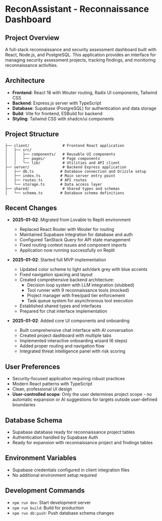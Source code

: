 # ReconAssistant - Reconnaissance Dashboard

## Project Overview
A full-stack reconnaissance and security assessment dashboard built with React, Node.js, and PostgreSQL. This application provides an interface for managing security assessment projects, tracking findings, and monitoring reconnaissance activities.

## Architecture
- **Frontend**: React 18 with Wouter routing, Radix UI components, Tailwind CSS
- **Backend**: Express.js server with TypeScript
- **Database**: Supabase (PostgreSQL) for authentication and data storage
- **Build**: Vite for frontend, ESBuild for backend
- **Styling**: Tailwind CSS with shadcn/ui components

## Project Structure
```
├── client/               # Frontend React application
│   ├── src/
│   │   ├── components/   # Reusable UI components
│   │   ├── pages/        # Page components
│   │   └── lib/          # Utilities and API client
├── server/               # Backend Express application
│   ├── db.ts            # Database connection and Drizzle setup
│   ├── index.ts         # Main server entry point
│   ├── routes.ts        # API routes
│   └── storage.ts       # Data access layer
├── shared/               # Shared types and schemas
│   └── schema.ts        # Database schema definitions
```

## Recent Changes
- **2025-01-02**: Migrated from Lovable to Replit environment
  - Replaced React Router with Wouter for routing
  - Maintained Supabase integration for database and auth
  - Configured TanStack Query for API state management
  - Fixed routing context issues and component imports
  - Application now running successfully on Replit

- **2025-01-02**: Started full MVP implementation
  - Updated color scheme to light ash/dark grey with blue accents
  - Fixed navigation spacing and layout
  - Created comprehensive backend architecture:
    - Decision loop system with LLM integration (stubbed)
    - Tool runner with 9 reconnaissance tools (mocked)
    - Project manager with free/paid tier enforcement
    - Task queue system for asynchronous tool execution
  - Established shared types and interfaces
  - Prepared for chat interface implementation

- **2025-01-02**: Added core UI components and onboarding
  - Built comprehensive chat interface with AI conversation
  - Created project dashboard with multiple tabs
  - Implemented interactive onboarding wizard (6 steps)
  - Added proper routing and navigation flow
  - Integrated threat intelligence panel with risk scoring

## User Preferences
- Security-focused application requiring robust practices
- Modern React patterns with TypeScript
- Clean, professional UI design
- **User-controlled scope**: Only the user determines project scope - no automatic expansion or AI suggestions for targets outside user-defined boundaries

## Database Schema
- Supabase database ready for reconnaissance project tables
- Authentication handled by Supabase Auth
- Ready for expansion with reconnaissance project and findings tables

## Environment Variables
- Supabase credentials configured in client integration files
- No additional environment setup required

## Development Commands
- `npm run dev`: Start development server
- `npm run build`: Build for production  
- `npm run db:push`: Push database schema changes